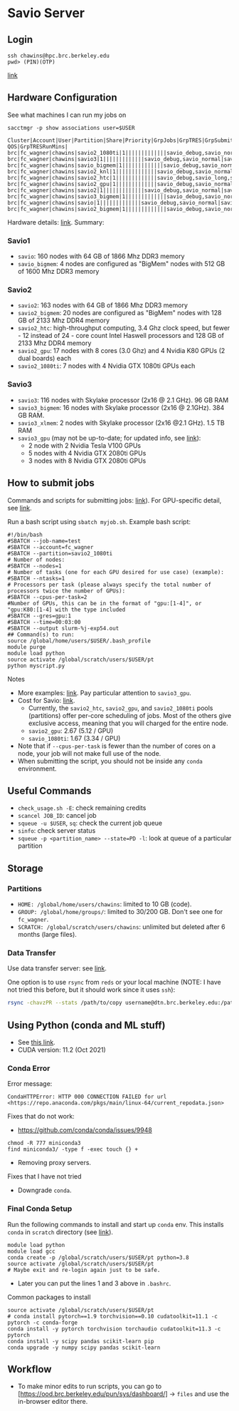 # Savio Server

## Login

```[bash]
ssh chawins@hpc.brc.berkeley.edu
pwd> (PIN)(OTP)
```

[link](https://docs-research-it.berkeley.edu/services/high-performance-computing/user-guide/logging-brc-clusters/)

## Hardware Configuration

See what machines I can run my jobs on

```[bash]
sacctmgr -p show associations user=$USER

Cluster|Account|User|Partition|Share|Priority|GrpJobs|GrpTRES|GrpSubmit|GrpWall|GrpTRESMins|MaxJobs|MaxTRES|MaxTRESPerNode|MaxSubmit|MaxWall|MaxTRESMins|QOS|Def QOS|GrpTRESRunMins|
brc|fc_wagner|chawins|savio2_1080ti|1|||||||||||||savio_debug,savio_normal|savio_normal||
brc|fc_wagner|chawins|savio3|1|||||||||||||savio_debug,savio_normal|savio_normal||
brc|fc_wagner|chawins|savio_bigmem|1|||||||||||||savio_debug,savio_normal|savio_normal||
brc|fc_wagner|chawins|savio2_knl|1|||||||||||||savio_debug,savio_normal|savio_normal||
brc|fc_wagner|chawins|savio2_htc|1|||||||||||||savio_debug,savio_long,savio_normal|savio_normal||
brc|fc_wagner|chawins|savio2_gpu|1|||||||||||||savio_debug,savio_normal|savio_normal||
brc|fc_wagner|chawins|savio2|1|||||||||||||savio_debug,savio_normal|savio_normal||
brc|fc_wagner|chawins|savio3_bigmem|1|||||||||||||savio_debug,savio_normal|savio_normal||
brc|fc_wagner|chawins|savio|1|||||||||||||savio_debug,savio_normal|savio_normal||
brc|fc_wagner|chawins|savio2_bigmem|1|||||||||||||savio_debug,savio_normal|savio_normal||
```

Hardware details: [link](https://docs-research-it.berkeley.edu/services/high-performance-computing/user-guide/hardware-config/). Summary:

### Savio1

- `savio`: 160 nodes with 64 GB of 1866 Mhz DDR3 memory
- `savio_bigmem`: 4 nodes are configured as "BigMem" nodes with 512 GB of 1600 Mhz DDR3 memory

### Savio2

- `savio2`: 163 nodes with 64 GB of 1866 Mhz DDR3 memory
- `savio2_bigmem`: 20 nodes are configured as "BigMem" nodes with 128 GB of 2133 Mhz DDR4 memory
- `savio2_htc`: high-throughput computing, 3.4 Ghz clock speed, but fewer - 12 instead of 24 - core count Intel Haswell processors and 128 GB of 2133 Mhz DDR4 memory
- `savio2_gpu`: 17 nodes with 8 cores (3.0 Ghz) and 4 Nvidia K80 GPUs (2 dual boards) each
- `savio2_1080ti`: 7 nodes with 4 Nvidia GTX 1080ti GPUs each  

### Savio3

- `savio3`: 116 nodes with Skylake processor (2x16 @ 2.1 GHz). 96 GB RAM
- `savio3_bigmem`: 16 nodes with Skylake processor (2x16 @ 2.1GHz). 384 GB RAM.
- `savio3_xlmem`: 2 nodes with Skylake processor (2x16 @2.1 GHz). 1.5 TB RAM
- `savio3_gpu` (may not be up-to-date; for updated info, see [link](https://docs-research-it.berkeley.edu/services/high-performance-computing/user-guide/running-your-jobs/submitting-jobs/#gpu-jobs)):
  - 2 node with 2 Nvidia Tesla V100 GPUs
  - 5 nodes with 4 Nvidia GTX 2080ti GPUs
  - 3 nodes with 8 Nvidia GTX 2080ti GPUs

## How to submit jobs

Commands and scripts for submitting jobs: [link](https://docs-research-it.berkeley.edu/services/high-performance-computing/user-guide/running-your-jobs/submitting-jobs/)). For GPU-specific detail, see [link](https://docs-research-it.berkeley.edu/services/high-performance-computing/user-guide/running-your-jobs/submitting-jobs/#gpu-jobs).

Run a bash script using `sbatch myjob.sh`. Example bash script:

```[bash]
#!/bin/bash
#SBATCH --job-name=test
#SBATCH --account=fc_wagner
#SBATCH --partition=savio2_1080ti
# Number of nodes:
#SBATCH --nodes=1
# Number of tasks (one for each GPU desired for use case) (example):
#SBATCH --ntasks=1
# Processors per task (please always specify the total number of processors twice the number of GPUs):
#SBATCH --cpus-per-task=2
#Number of GPUs, this can be in the format of "gpu:[1-4]", or "gpu:K80:[1-4] with the type included
#SBATCH --gres=gpu:1
#SBATCH --time=00:03:00
#SBATCH --output slurm-%j-exp54.out
## Command(s) to run:
source /global/home/users/$USER/.bash_profile
module purge
module load python
source activate /global/scratch/users/$USER/pt
python myscript.py
```

Notes

- More examples: [link](https://docs-research-it.berkeley.edu/services/high-performance-computing/user-guide/running-your-jobs/scheduler-examples/). Pay particular attention to `savio3_gpu`.
- Cost for Savio: [link](https://docs-research-it.berkeley.edu/services/high-performance-computing/user-guide/running-your-jobs/scheduler-config/).
  - Currently, the `savio2_htc`, `savio2_gpu`, and `savio2_1080ti` pools (partitions) offer per-core scheduling of jobs. Most of the others give exclusive access, meaning that you will charged for the entire node.
  - `savio2_gpu`: 2.67 (5.12 / GPU)
  - `savio_1080ti`: 1.67 (3.34 / GPU)
- Note that if `--cpus-per-task` is fewer than the number of cores on a node, your job will not make full use of the node.
- When submitting the script, you should not be inside any `conda` environment.

## Useful Commands

- `check_usage.sh -E`: check remaining credits
- `scancel JOB_ID`: cancel job
- `squeue -u $USER`, `sq`: check the current job queue
- `sinfo`: check server status
- `squeue -p <partition_name> --state=PD -l`: look at queue of a particular partition

## Storage

### Partitions

- `HOME: /global/home/users/chawins`: limited to 10 GB (code).
- `GROUP: /global/home/groups/`: limited to 30/200 GB. Don't see one for `fc_wagner`.
- `SCRATCH: /global/scratch/users/chawins`: unlimited but deleted after 6 months (large files).

### Data Transfer

Use data transfer server: see [link](https://docs-research-it.berkeley.edu/services/high-performance-computing/user-guide/data/transferring-data/).

One option is to use `rsync` from `reds` or your local machine (NOTE: I have not tried this before, but it should work since it uses `ssh`):

```bash
rsync -chavzPR --stats /path/to/copy username@dtn.brc.berkeley.edu:/path/to/destination
```

## Using Python (conda and ML stuff)

- See [this link](https://docs-research-it.berkeley.edu/services/high-performance-computing/user-guide/software/using-software/using-python-savio/#using-python-on-savio).
- CUDA version: 11.2 (Oct 2021)

### Conda Error

Error message:

```[bash]
CondaHTTPError: HTTP 000 CONNECTION FAILED for url <https://repo.anaconda.com/pkgs/main/linux-64/current_repodata.json>
```

Fixes that do not work:

- https://github.com/conda/conda/issues/9948

```[bash]
chmod -R 777 miniconda3
find miniconda3/ -type f -exec touch {} +
```

- Removing proxy servers.

Fixes that I have not tried

- Downgrade `conda`.

### Final Conda Setup

Run the following commands to install and start up `conda` env. This installs `conda` in `scratch` directory (see [link](https://docs-research-it.berkeley.edu/services/high-performance-computing/user-guide/software/using-software/using-python-savio/#conda)).

```[bash]
module load python
module load gcc
conda create -p /global/scratch/users/$USER/pt python=3.8
source activate /global/scratch/users/$USER/pt
# Maybe exit and re-login again just to be safe.
```

- Later you can put the lines 1 and 3 above in `.bashrc`.

Common packages to install

```[bash]
source activate /global/scratch/users/$USER/pt
# conda install pytorch==1.9 torchvision==0.10 cudatoolkit=11.1 -c pytorch -c conda-forge
conda install -y pytorch torchvision torchaudio cudatoolkit=11.3 -c pytorch
conda install -y scipy pandas scikit-learn pip
conda upgrade -y numpy scipy pandas scikit-learn
```

## Workflow

- To make minor edits to run scripts, you can go to [https://ood.brc.berkeley.edu/pun/sys/dashboard/] -> `files` and use the in-browser editor there.
